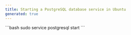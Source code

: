```yaml
---
title: Starting a PostgreSQL database service in Ubuntu
generated: true
---
```


<div markdown="1" class="ans">
```bash
sudo service postgresql start
```
</div>
